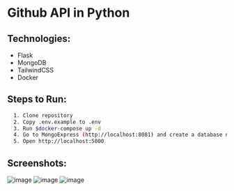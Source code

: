 # Github API in Python

Technologies:
----------
- Flask
- MongoDB
- TailwindCSS
- Docker

Steps to Run:
----------
```bash
  1. Clone repository
  2. Copy .env.example to .env
  3. Run $docker-compose up -d
  4. Go to MongoExpress (http://localhost:8081) and create a database named: users
  5. Open http://localhost:5000
```

Screenshots:
----------
![image](https://github.com/igrbrt/github_api/assets/3952551/9246b1fb-fc4f-4cc9-89a6-6bb73359d855)
![image](https://github.com/igrbrt/github_api/assets/3952551/fe391b39-9315-48a3-a588-5559364bd746)
![image](https://github.com/igrbrt/github_api/assets/3952551/e8530be2-a9be-4066-ab30-4dc296c1bd62)

